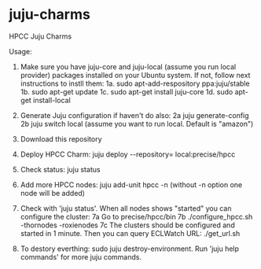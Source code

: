 juju-charms
===========

HPCC Juju Charms


Usage:

1. Make sure you have juju-core and juju-local (assume you run local provider) packages installed on your Ubuntu system. If not, follow next instructions to instll them:
1a. sudo apt-add-respository  ppa:juju/stable
1b. sudo apt-get update
1c. sudo apt-get install juju-core
1d. sudo apt-get install-local

2. Generate Juju configuration if haven't do also:
2a juju generate-config
2b juju switch local (assume you want to run local. Default is "amazon")

3. Download this repository 
4. Deploy HPCC Charm:   juju deploy  --repository=<path of downloaded juju-charms repository>  local:precise/hpcc 
5. Check status: juju status
6. Add more HPCC nodes:  juju add-unit hpcc -n <number of node to add>  (without -n option one node will be added)
7. Check with 'juju status'. When all nodes shows "started" you can configure the cluster:
7a Go to precise/hpcc/bin
7b ./configure_hpcc.sh -thornodes <num of thor>  -roxienodes <num of roxie>
7c The clusters should be configured and started in 1 minute. Then you can query ECLWatch URL: ./get_url.sh
8. To destory everthing: sudo juju destroy-environment. Run 'juju help commands' for more juju commands.  

